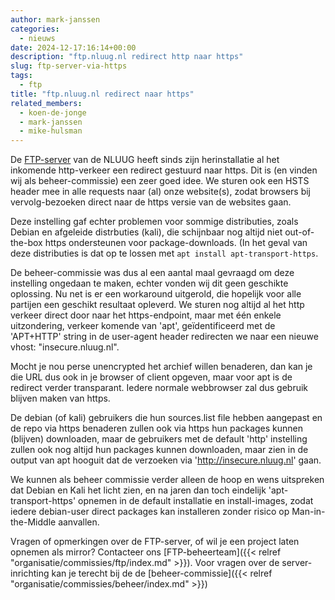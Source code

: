 ```yaml
---
author: mark-janssen
categories:
  - nieuws
date: 2024-12-17:16:14+00:00
description: "ftp.nluug.nl redirect http naar https"
slug: ftp-server-via-https
tags:
  - ftp
title: "ftp.nluug.nl redirect naar https"
related_members:
  - koen-de-jonge
  - mark-janssen
  - mike-hulsman
---
```


De [FTP-server](https://ftp.nluug.nl/) van de NLUUG heeft sinds zijn herinstallatie al het inkomende http-verkeer een redirect gestuurd naar https. Dit is (en vinden wij als beheer-commissie) een zeer goed idee. We sturen ook een HSTS header mee in alle requests naar (al) onze website(s), zodat browsers bij vervolg-bezoeken direct naar de https versie van de websites gaan.

Deze instelling gaf echter problemen voor sommige distributies, zoals Debian en afgeleide distrbuties (kali), die schijnbaar nog altijd niet out-of-the-box https ondersteunen voor package-downloads. (In het geval van deze distributies is dat op te lossen met `apt install apt-transport-https`.

De beheer-commissie was dus al een aantal maal gevraagd om deze instelling ongedaan te maken, echter vonden wij dit geen geschikte oplossing. Nu net is er een workaround uitgerold, die hopelijk voor alle partijen een geschikt resultaat opleverd. We sturen nog altijd al het http verkeer direct door naar het https-endpoint, maar met één enkele uitzondering, verkeer komende van 'apt', geïdentificeerd met de 'APT+HTTP' string in de user-agent header redirecten we naar een nieuwe vhost: "insecure.nluug.nl".

Mocht je nou perse unencrypted het archief willen benaderen, dan kan je die URL dus ook in je browser of client opgeven, maar voor apt is de redirect verder transparant. Iedere normale webbrowser zal dus gebruik blijven maken van https.

De debian (of kali) gebruikers die hun sources.list file hebben aangepast en de repo via https benaderen zullen ook via https hun packages kunnen (blijven) downloaden, maar de gebruikers met de default 'http' instelling zullen ook nog altijd hun packages kunnen downloaden, maar zien in de output van apt hooguit dat de verzoeken via 'http://insecure.nluug.nl' gaan.

We kunnen als beheer commissie verder alleen de hoop en wens uitspreken dat Debian en Kali het licht zien, en na jaren dan toch eindelijk 'apt-transport-https' opnemen in de default installatie en install-images, zodat iedere debian-user direct packages kan installeren zonder risico op Man-in-the-Middle aanvallen.

Vragen of opmerkingen over de FTP-server, of wil je een project laten opnemen als mirror? Contacteer ons [FTP-beheerteam]({{< relref "organisatie/commissies/ftp/index.md" >}}). Voor vragen over de server-inrichting kan je terecht bij de de [beheer-commissie]({{< relref "organisatie/commissies/beheer/index.md" >}})
